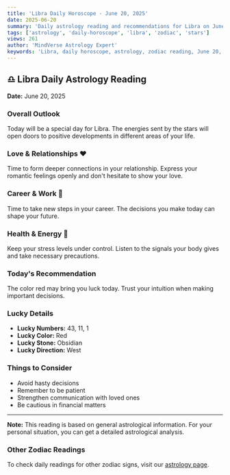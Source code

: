 ```yaml
---
title: 'Libra Daily Horoscope - June 20, 2025'
date: 2025-06-20
summary: 'Daily astrology reading and recommendations for Libra on June 20, 2025.'
tags: ['astrology', 'daily-horoscope', 'libra', 'zodiac', 'stars']
views: 261
author: 'MindVerse Astrology Expert'
keywords: 'Libra, daily horoscope, astrology, zodiac reading, June 20, 2025'
---
```


## ♎ Libra Daily Astrology Reading

**Date:** June 20, 2025

### Overall Outlook

Today will be a special day for Libra. The energies sent by the stars will open doors to positive developments in different areas of your life.

### Love & Relationships ❤️

Time to form deeper connections in your relationship. Express your romantic feelings openly and don't hesitate to show your love.

### Career & Work 💼

Time to take new steps in your career. The decisions you make today can shape your future.

### Health & Energy 🌟

Keep your stress levels under control. Listen to the signals your body gives and take necessary precautions.

### Today's Recommendation

The color red may bring you luck today. Trust your intuition when making important decisions.

### Lucky Details

- **Lucky Numbers:** 43, 11, 1
- **Lucky Color:** Red
- **Lucky Stone:** Obsidian
- **Lucky Direction:** West

### Things to Consider

- Avoid hasty decisions
- Remember to be patient
- Strengthen communication with loved ones
- Be cautious in financial matters

---

**Note:** This reading is based on general astrological information. For your personal situation, you can get a detailed astrological analysis.

### Other Zodiac Readings

To check daily readings for other zodiac signs, visit our [astrology page](https://www.mindversedaily.com/en).

